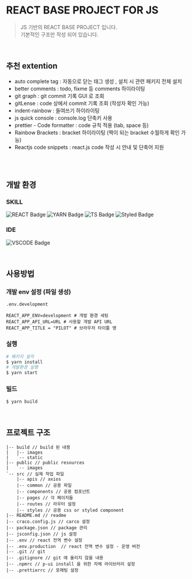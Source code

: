 # REACT BASE PROJECT FOR JS

> JS 기반의 REACT BASE PROJECT 입니다. <br/>
> 기본적인 구조만 작성 되어 있습니다.

<br/>

## 추천 extention

-   auto complete tag : 자동으로 닫는 태그 생성 , 설치 시 관련 패키지 전체 설치 <br/>
-   better comments : todo, fixme 등 comments 하이라이팅 <br/>
-   git graph : git commit 기록 GUI 로 조회 <br/>
-   gitLense : code 상에서 commit 기록 조회 (작성자 확인 가능) <br/>
-   indent-rainbow : 들여쓰기 하이라이팅 <br/>
-   js quick console : console.log 단축키 사용 <br/>
-   prettier - Code formatter : code 규칙 적용 (tab, space 등) <br/>
-   Rainbow Brackets : bracket 하이라이팅 (짝이 되는 bracket 수월하게 확인 가능) <br/>
-   Reactjs code snippets : react.js code 작성 시 안내 및 단축어 지원  <br/>

<br/>
<br/>

## 개발 환경

### SKILL

![REACT Badge][react-badge]
![YARN Badge][yarn-badge]
![TS Badge][ts-badge]
![Styled Badge][styled-badge]

### IDE

![VSCODE Badge][vscode-badge]

<br/>

## 사용방법

### 개발 env 설정 (파일 생성)

`.env.development`

```env
REACT_APP_ENV=development # 개발 환경 세팅
REACT_APP_API_URL=URL # 사용할 개발 API URL
REACT_APP_TITLE = "PILOT" # 브라우저 타이틀 명
```

### 실행

```sh
# 패키지 설치
$ yarn install
# 개발환경 실행
$ yarn start
```

### 빌드

```sh
$ yarn build
```

<br/>

## 프로젝트 구조

```shell
|-- build // build 된 내용
|   |-- images
|   `-- static
|-- public // public resources
|   `-- images
`-- src // 실제 작업 파일
    |-- apis // axios
    |-- common // 공용 파일
    |-- components // 공용 컴포넌트
    |-- pages // 각 페이지들
    |-- routes // 라우터 설정
    |-- styles // 공용 css or styled component
|-- README.md // readme
|-- craco.config.js // carco 설정
|-- package.json // package 관리
|-- jsconfig.json // js 설정
|-- .env // react 전역 변수 설정
|-- .env.production  // react 전역 변수 설정 - 운영 버전
|-- .git // git
|-- .gitignore // git 에 올리지 않을 내용
|-- .npmrc // p-ui install 을 위한 자체 라이브러리 설정
|-- .prettierrc // 포매팅 설정

```

<br/>

<!-- Markdown link & img dfn's -->

[version-badge]: https://img.shields.io/badge/version-2.4.0-critical.svg
[react-badge]: https://img.shields.io/badge/react-skyblue.svg?logo=react&logoColor=black
[yarn-badge]: https://img.shields.io/badge/yarn-2C8EBB.svg?logo=yarn&logoColor=white
[ts-badge]: https://img.shields.io/badge/typescript-2C8EBB.svg?logo=typescript&logoColor=white
[styled-badge]: https://img.shields.io/badge/styledcomponents-DB7093.svg?logo=styledcomponents&logoColor=white
[vscode-badge]: https://img.shields.io/badge/vscode-007ACC.svg?logo=visualstudiocode&logoColor=white
